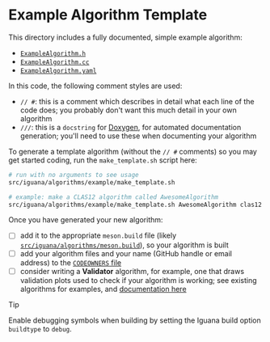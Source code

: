 # Example Algorithm Template

This directory includes a fully documented, simple example algorithm:
- [`ExampleAlgorithm.h`](ExampleAlgorithm.h)
- [`ExampleAlgorithm.cc`](ExampleAlgorithm.cc)
- [`ExampleAlgorithm.yaml`](ExampleAlgorithm.yaml)

In this code, the following comment styles are used:
- `// #`: this is a comment which describes in detail what each line of the code does; you probably
  don't want this much detail in your own algorithm
- `///`: this is a `docstring` for [Doxygen](https://www.doxygen.nl/), for automated documentation generation;
  you'll need to use these when documenting your algorithm

To generate a template algorithm (without the `// #` comments) so you may get
started coding, run the `make_template.sh` script here:
```bash
# run with no arguments to see usage
src/iguana/algorithms/example/make_template.sh

# example: make a CLAS12 algorithm called AwesomeAlgorithm
src/iguana/algorithms/example/make_template.sh AwesomeAlgorithm clas12 src/iguana/algorithms/clas12
```

Once you have generated your new algorithm:
- [ ] add it to the appropriate `meson.build` file (likely [`src/iguana/algorithms/meson.build`](../meson.build)), so your algorithm is built
- [ ] add your algorithm files and your name (GitHub handle or email address) to the [`CODEOWNERS` file](/CODEOWNERS)
- [ ] consider writing a **Validator** algorithm, for example, one that draws validation plots used to check if your algorithm is working;
      see existing algorithms for examples, and [documentation here](/doc/testing.md)

> [!TIP]
> Enable debugging symbols when building by setting the Iguana build option `buildtype` to `debug`.
